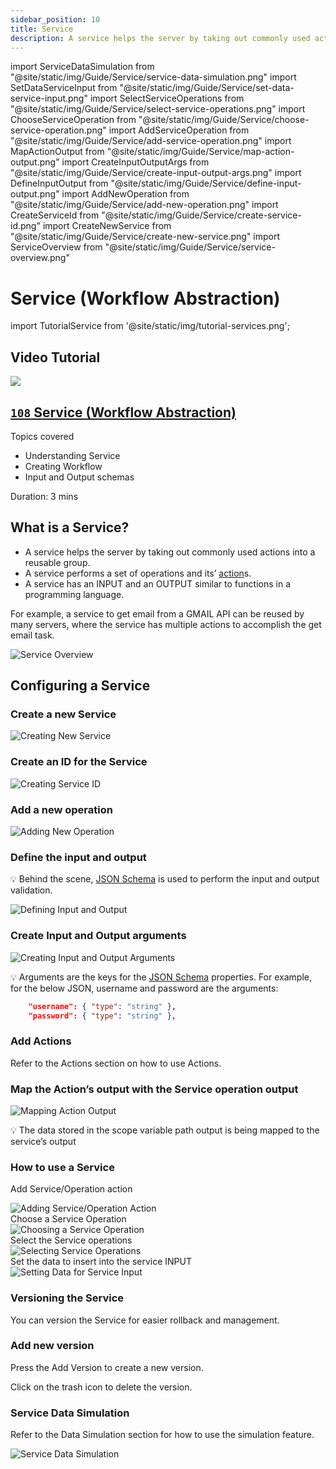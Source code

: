 ```yaml
---
sidebar_position: 10
title: Service
description: A service helps the server by taking out commonly used actions into a reusable group.
---
```


import ServiceDataSimulation from "@site/static/img/Guide/Service/service-data-simulation.png"
import SetDataServiceInput from "@site/static/img/Guide/Service/set-data-service-input.png"
import SelectServiceOperations from "@site/static/img/Guide/Service/select-service-operations.png"
import ChooseServiceOperation from "@site/static/img/Guide/Service/choose-service-operation.png"
import AddServiceOperation from "@site/static/img/Guide/Service/add-service-operation.png"
import MapActionOutput from "@site/static/img/Guide/Service/map-action-output.png"
import CreateInputOutputArgs from "@site/static/img/Guide/Service/create-input-output-args.png"
import DefineInputOutput from "@site/static/img/Guide/Service/define-input-output.png"
import AddNewOperation from "@site/static/img/Guide/Service/add-new-operation.png"
import CreateServiceId from "@site/static/img/Guide/Service/create-service-id.png"
import CreateNewService from "@site/static/img/Guide/Service/create-new-service.png"
import ServiceOverview from "@site/static/img/Guide/Service/service-overview.png"

# Service (Workflow Abstraction)

import TutorialService from '@site/static/img/tutorial-services.png';

## Video Tutorial

<div class="videoBlock">
    <div class="videoLeft">
        <div class="videoWrapper">
            <a href="../../../Tutorial/#108-abstracting-workflow-with-service-and-intent"><img src={TutorialService} /></a>
        </div>
    </div>
    <div class="videoRight">
        <div class="videoText">
            <a href="../../../Tutorial/#108-abstracting-workflow-with-service-and-intent"><h2><code>108</code> Service (Workflow Abstraction)</h2></a>
            <p>Topics covered</p>
                <ul>
                    <li>Understanding Service</li>
                    <li>Creating Workflow</li>
                    <li>Input and Output schemas</li>
                </ul>
            <p>Duration:  3 mins</p>
        </div>
    </div>
    <div class="videoClearer"></div>
</div>

## What is a Service?

- A service helps the server by taking out commonly used actions into a reusable group.
- A service performs a set of operations and its’ [action](../../actions-library)s.
- A service has an INPUT and an OUTPUT similar to functions in a programming language.

For example, a service to get email from a GMAIL API can be reused by many servers, where the service has multiple actions to accomplish the get email task.

<div class="myResponsiveImg">
    <img src={ServiceOverview} alt="Service Overview" class="myResponsiveImg"/>
</div>

## Configuring a Service

### Create a new Service

<div class="myResponsiveImg">
    <img src={CreateNewService} alt="Creating New Service" class="myResponsiveImg"/>
</div>

### Create an ID for the Service

<div class="myResponsiveImg">
    <img src={CreateServiceId} alt="Creating Service ID" class="myResponsiveImg"/>
</div>

### Add a new operation

<div class="myResponsiveImg">
    <img src={AddNewOperation} alt="Adding New Operation" class="myResponsiveImg"/>
</div>

### Define the input and output

💡 Behind the scene, [JSON Schema](https://json-schema.org/understanding-json-schema/) is used to perform the input and output validation.

<div class="myResponsiveImg">
    <img src={DefineInputOutput} alt="Defining Input and Output" class="myResponsiveImg"/>
</div>

### Create Input and Output arguments

<div class="myResponsiveImg">
    <img src={CreateInputOutputArgs} alt="Creating Input and Output Arguments" class="myResponsiveImg"/>
</div>

💡 Arguments are the keys for the [JSON Schema](https://json-schema.org/understanding-json-schema/) properties. For example, for the below JSON, username and password are the arguments:

```json
    "username": { "type": "string" },
    "password": { "type": "string" },
```

### Add Actions

Refer to the Actions section on how to use Actions.

### Map the Action’s output with the Service operation output

<div class="myResponsiveImg">
    <img src={MapActionOutput} alt="Mapping Action Output" class="myResponsiveImg"/>
</div>

💡 The data stored in the scope variable path output is being mapped to the service’s output

### How to use a Service

Add Service/Operation action

<div class="myResponsiveImg">
    <img src={AddServiceOperation} alt="Adding Service/Operation Action" class="myResponsiveImg"/>
</div>
Choose a Service Operation
<div class="myResponsiveImg">
    <img src={ChooseServiceOperation} alt="Choosing a Service Operation" class="myResponsiveImg"/>
</div>
Select the Service operations
<div class="myResponsiveImg">
    <img src={SelectServiceOperations} alt="Selecting Service Operations" class="myResponsiveImg"/>
</div>
Set the data to insert into the service INPUT
<div class="myResponsiveImg">
    <img src={SetDataServiceInput} alt="Setting Data for Service Input" class="myResponsiveImg"/>
</div>

### Versioning the Service

You can version the Service for easier rollback and management.

### Add new version

Press the Add Version to create a new version.

Click on the trash icon to delete the version.

### Service Data Simulation

Refer to the Data Simulation section for how to use the simulation feature.

<div class="myResponsiveImg">
    <img src={ServiceDataSimulation} alt="Service Data Simulation" class="myResponsiveImg"/>
</div>
